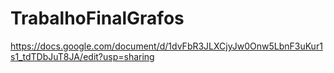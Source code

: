 # TrabalhoFinalGrafos
https://docs.google.com/document/d/1dvFbR3JLXCjyJw0Onw5LbnF3uKur1s1_tdTDbJuT8JA/edit?usp=sharing
